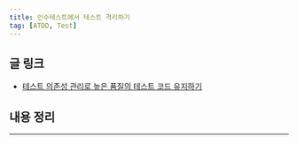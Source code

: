 ```yaml
---
title: 인수테스트에서 테스트 격리하기
tag: [ATDD, Test]
---
```

## 글 링크
- [테스트 의존성 관리로 높은 품질의 테스트 코드 유지하기](https://toss.tech/article/how-to-manage-test-dependency-in-gradle)

## 내용 정리

---
